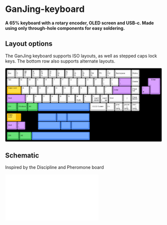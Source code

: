 # GanJing-keyboard
**A 65% keyboard with a rotary encoder, OLED screen and USB-c. Made using only through-hole components for easy soldering.**

## Layout options
The GanJing keyboard supports ISO layouts, as well as stepped caps lock keys. The bottom row also supports alternate layouts.

![GanJing-keyboard](./Images/GanJing_keyboard_layouts.png)

## Schematic
Inspired by the Discipline and Pheromone board

![](./Images/GanJing_keyboard_schematic.pdf)
